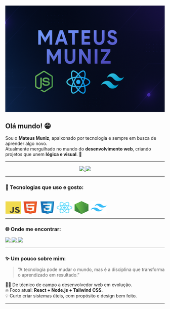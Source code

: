 ![Mateus Muniz Banner](https://raw.githubusercontent.com/mateusmunizdev/mateusmunizdev/main/Banner.png)
## Olá mundo! 😁  
Sou o **Mateus Muniz**, apaixonado por tecnologia e sempre em busca de aprender algo novo.  
Atualmente mergulhado no mundo do **desenvolvimento web**, criando projetos que unem **lógica e visual**. 🚀  

---

<div align="center">
  <a href="https://github.com/mateusmuniz-09">
    <img height="180em" src="https://github-readme-stats.vercel.app/api?username=mateusmuniz-09&show_icons=true&theme=tokyonight&include_all_commits=true&count_private=true"/>
    <img height="180em" src="https://github-readme-stats.vercel.app/api/top-langs/?username=mateusmuniz-09&layout=compact&langs_count=6&theme=tokyonight"/>
  </a>
</div>

---

### 🧠 Tecnologias que uso e gosto:
<div style="display: inline_block"><br>
  <img align="center" alt="Mateus-Js" height="40" width="50" src="https://raw.githubusercontent.com/devicons/devicon/master/icons/javascript/javascript-original.svg">
  <img align="center" alt="Mateus-HTML" height="40" width="50" src="https://raw.githubusercontent.com/devicons/devicon/master/icons/html5/html5-original.svg">
  <img align="center" alt="Mateus-CSS" height="40" width="50" src="https://raw.githubusercontent.com/devicons/devicon/master/icons/css3/css3-original.svg">
  <img align="center" alt="Mateus-React" height="40" width="50" src="https://raw.githubusercontent.com/devicons/devicon/master/icons/react/react-original.svg">
  <img align="center" alt="Mateus-Node" height="40" width="50" src="https://raw.githubusercontent.com/devicons/devicon/master/icons/nodejs/nodejs-original.svg">
 <img align="center" alt="Mateus-Tailwind" height="40" width="50" src="https://raw.githubusercontent.com/devicons/devicon/master/icons/tailwindcss/tailwindcss-original.svg">

</div>

---

### 🌐 Onde me encontrar:
<div> 
  <a href="https://www.instagram.com/muniz09muniz?igsh=MWQ2cXhmYjZjNDJjMw==" target="_blank">
    <img src="https://img.shields.io/badge/-Instagram-%23E4405F?style=for-the-badge&logo=instagram&logoColor=white">
  </a> 
  <a href="https://www.linkedin.com/in/francisco-mateus-de-oliveira-muniz-554333233?utm_source=share&utm_campaign=share_via&utm_content=profile&utm_medium=android_app" target="_blank">
    <img src="https://img.shields.io/badge/-LinkedIn-%230077B5?style=for-the-badge&logo=linkedin&logoColor=white">
  </a>
  <a href="https://github.com/mateusmuniz-09" target="_blank">
    <img src="https://img.shields.io/badge/-GitHub-%23181717?style=for-the-badge&logo=github&logoColor=white">
  </a>
</div>

---

### ✨ Um pouco sobre mim:
> “A tecnologia pode mudar o mundo, mas é a disciplina que transforma o aprendizado em resultado.”  

👨‍💻 De técnico de campo a desenvolvedor web em evolução.  
🔥 Foco atual: **React + Node.js + Tailwind CSS**.  
💡 Curto criar sistemas úteis, com propósito e design bem feito.  

---
